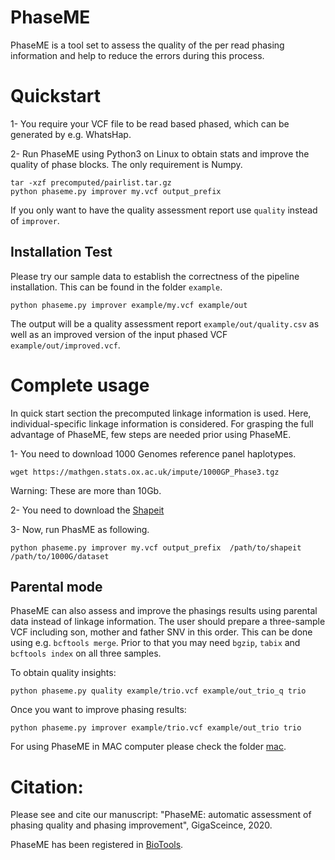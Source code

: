 PhaseME
======

PhaseME is a tool set to assess the quality of the per read phasing information and help to reduce the errors during this process.


# Quickstart

1- You require your VCF file to be read based phased, which can be generated by e.g. WhatsHap.

2- Run PhaseME using Python3 on Linux to obtain stats and improve the quality of phase blocks. The only requirement is Numpy.

```
tar -xzf precomputed/pairlist.tar.gz
python phaseme.py improver my.vcf output_prefix
```
If you only want to have the quality assessment report use `quality` instead of `improver`.


## Installation Test

Please try our sample data to establish the correctness of the pipeline installation. This can be found in the folder `example`.

```
python phaseme.py improver example/my.vcf example/out
```

The output will be a quality assessment report `example/out/quality.csv` as well as an improved version of the input phased VCF `example/out/improved.vcf`.

# Complete usage

In quick start section the precomputed linkage information is used. Here, individual-specific linkage information is considered.  For grasping the full advantage of PhaseME, few steps are needed prior using PhaseME.

1- You need to download 1000 Genomes reference panel haplotypes.

```
wget https://mathgen.stats.ox.ac.uk/impute/1000GP_Phase3.tgz
```
Warning: These are more than 10Gb.


2- You need to download the [Shapeit](https://mathgen.stats.ox.ac.uk/genetics_software/shapeit/shapeit.html)

3- Now, run PhasME as following.


```
python phaseme.py improver my.vcf output_prefix  /path/to/shapeit /path/to/1000G/dataset
```


## Parental mode

PhaseME can also assess and improve the phasings results using parental data instead of linkage information. The user should prepare a three-sample VCF including son, mother and father SNV in this order. This can be done using e.g. `bcftools merge`. Prior to that you may need `bgzip`, `tabix` and `bcftools index` on all three samples. 

To obtain quality insights:
```
python phaseme.py quality example/trio.vcf example/out_trio_q trio
```

Once you want to improve phasing results:
```
python phaseme.py improver example/trio.vcf example/out_trio trio
```



For using PhaseME in MAC computer please check the folder [mac](https://github.com/smajidian/phaseme/tree/master/mac).



# Citation:

Please see and cite our manuscript: "PhaseME: automatic assessment of phasing quality and phasing improvement", GigaSceince, 2020.

PhaseME has been registered in [BioTools](https://bio.tools/phaseme).

